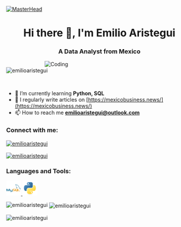 [![MasterHead](https://www.pinterest.com/pin/311381761730704419/)](https://emilioaristegui.io)
<h1 align="center">Hi there 👋, I'm Emilio Aristegui</h1>
<h3 align="center">A Data Analyst from Mexico</h3>
<img align="right" alt="Coding" width="400" src="https://www.pinterest.com/pin/311381761730704419/">

<p align="left"> <img src="https://komarev.com/ghpvc/?username=emilioaristegui&label=Profile%20views&color=0e75b6&style=flat" alt="emilioaristegui" /> </p>

<p align="left"> <a href="https://twitter.com/" target="blank"><img src="https://img.shields.io/twitter/follow/?logo=twitter&style=for-the-badge" alt="" /></a> </p>

- 🌱 I’m currently learning **Python, SQL**
- 📝 I regularly write articles on [https://mexicobusiness.news/](https://mexicobusiness.news/)
- 📫 How to reach me **emilioaristegui@outlook.com**

<h3 align="left">Connect with me:</h3>

<p align="left">

<a href="https://linkedin.com/in/emilioaristegui" target="blank"><img align="center" src="https://raw.githubusercontent.com/rahuldkjain/github-profile-readme-generator/master/src/images/icons/Social/linked-in-alt.svg" alt="emilioaristegui" height="30" width="40" /></a>

<a href="https://instagram.com/emilioaristegui" target="blank"><img align="center" src="https://raw.githubusercontent.com/rahuldkjain/github-profile-readme-generator/master/src/images/icons/Social/instagram.svg" alt="emilioaristegui" height="30" width="40" /></a>

</p>

<h3 align="left">Languages and Tools:</h3>

<p align="left"> <a href="https://www.mysql.com/" target="_blank" rel="noreferrer"> <img src="https://raw.githubusercontent.com/devicons/devicon/master/icons/mysql/mysql-original-wordmark.svg" alt="mysql" width="40" height="40"/> </a> <a href="https://www.python.org" target="_blank" rel="noreferrer"> <img src="https://raw.githubusercontent.com/devicons/devicon/master/icons/python/python-original.svg" alt="python" width="40" height="40"/> </a> </p>

<p><img align="left" src="https://github-readme-stats.vercel.app/api/top-langs?username=emilioaristegui&show_icons=true&locale=en&layout=compact" alt="emilioaristegui" /></p>

<p>&nbsp;<img align="center" src="https://github-readme-stats.vercel.app/api?username=emilioaristegui&show_icons=true&locale=en" alt="emilioaristegui" /></p>

<p><img align="center" src="https://github-readme-streak-stats.herokuapp.com/?user=emilioaristegui&" alt="emilioaristegui" /></p>
